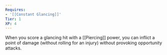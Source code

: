 ```yaml
---
Requires:
- '[[Constant Glancing]]'
Tier: 1
XP: 4
---
```


When you score a glancing hit with a [[Piercing]] power, you can inflict a point of damage (without rolling for an injury) without provoking opportunity attacks.